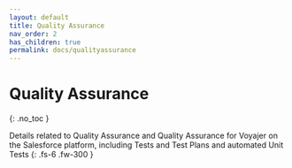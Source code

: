```yaml
---
layout: default
title: Quality Assurance
nav_order: 2
has_children: true
permalink: docs/qualityassurance
---
```


# Quality Assurance
{: .no_toc }

Details related to Quality Assurance and Quality Assurance for Voyajer on the Salesforce platform, including Tests and Test Plans and automated Unit Tests
{: .fs-6 .fw-300 }